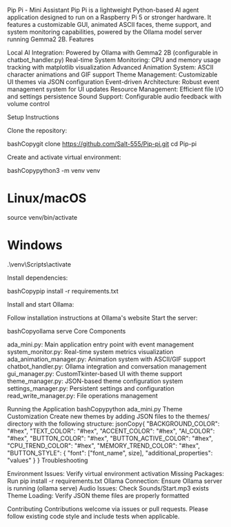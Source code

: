 Pip Pi - Mini Assistant
Pip Pi is a lightweight Python-based AI agent application designed to run on a Raspberry Pi 5 or stronger hardware. It features a customizable GUI, animated ASCII faces, theme support, and system monitoring capabilities, powered by the Ollama model server running Gemma2 2B.
Features

Local AI Integration: Powered by Ollama with Gemma2 2B (configurable in chatbot_handler.py)
Real-time System Monitoring: CPU and memory usage tracking with matplotlib visualization
Advanced Animation System: ASCII character animations and GIF support
Theme Management: Customizable UI themes via JSON configuration
Event-driven Architecture: Robust event management system for UI updates
Resource Management: Efficient file I/O and settings persistence
Sound Support: Configurable audio feedback with volume control

Setup Instructions

Clone the repository:

bashCopygit clone https://github.com/Salt-555/Pip-pi.git
cd Pip-pi

Create and activate virtual environment:

bashCopypython3 -m venv venv

# Linux/macOS
source venv/bin/activate

# Windows
.\venv\Scripts\activate

Install dependencies:

bashCopypip install -r requirements.txt

Install and start Ollama:


Follow installation instructions at Ollama's website
Start the server:

bashCopyollama serve
Core Components

ada_mini.py: Main application entry point with event management
system_monitor.py: Real-time system metrics visualization
ada_animation_manager.py: Animation system with ASCII/GIF support
chatbot_handler.py: Ollama integration and conversation management
gui_manager.py: CustomTkinter-based UI with theme support
theme_manager.py: JSON-based theme configuration system
settings_manager.py: Persistent settings and configuration
read_write_manager.py: File operations management

Running the Application
bashCopypython ada_mini.py
Theme Customization
Create new themes by adding JSON files to the themes/ directory with the following structure:
jsonCopy{
    "BACKGROUND_COLOR": "#hex",
    "TEXT_COLOR": "#hex",
    "ACCENT_COLOR": "#hex",
    "AI_COLOR": "#hex",
    "BUTTON_COLOR": "#hex",
    "BUTTON_ACTIVE_COLOR": "#hex",
    "CPU_TREND_COLOR": "#hex",
    "MEMORY_TREND_COLOR": "#hex",
    "BUTTON_STYLE": {
        "font": ["font_name", size],
        "additional_properties": "values"
    }
}
Troubleshooting

Environment Issues: Verify virtual environment activation
Missing Packages: Run pip install -r requirements.txt
Ollama Connection: Ensure Ollama server is running (ollama serve)
Audio Issues: Check Sounds/Start.mp3 exists
Theme Loading: Verify JSON theme files are properly formatted

Contributing
Contributions welcome via issues or pull requests. Please follow existing code style and include tests when applicable.
